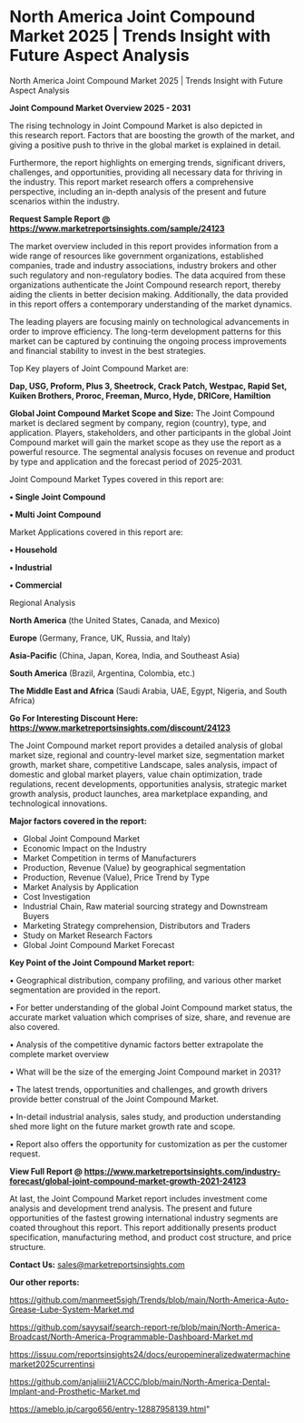 # North America Joint Compound Market 2025 | Trends Insight with Future Aspect Analysis
North America Joint Compound Market 2025 | Trends Insight with Future Aspect Analysis

<Strong> Joint Compound Market Overview 2025 - 2031</strong>

The rising technology in Joint Compound Market is also depicted in this research report. Factors that are boosting the growth of the market, and giving a positive push to thrive in the global market is explained in detail.

Furthermore, the report highlights on emerging trends, significant drivers, challenges, and opportunities, providing all necessary data for thriving in the industry. This report market research offers a comprehensive perspective, including an in-depth analysis of the present and future scenarios within the industry.

<strong>Request Sample Report @ <a href=https://www.marketreportsinsights.com/sample/24123>https://www.marketreportsinsights.com/sample/24123</a></strong>

The market overview included in this report provides information from a wide range of resources like government organizations, established companies, trade and industry associations, industry brokers and other such regulatory and non-regulatory bodies. The data acquired from these organizations authenticate the Joint Compound research report, thereby aiding the clients in better decision making. Additionally, the data provided in this report offers a contemporary understanding of the market dynamics.

The leading players are focusing mainly on technological advancements in order to improve efficiency. The long-term development patterns for this market can be captured by continuing the ongoing process improvements and financial stability to invest in the best strategies.

Top Key players of Joint Compound Market are:

<strong>Dap, USG, Proform, Plus 3, Sheetrock, Crack Patch, Westpac, Rapid Set, Kuiken Brothers, Proroc, Freeman, Murco, Hyde, DRICore, Hamiltion</strong>

<strong><b>Global Joint Compound Market Scope and Size:</b></strong>
The Joint Compound market is declared segment by company, region (country), type, and application. Players, stakeholders, and other participants in the global Joint Compound market will gain the market scope as they use the report as a powerful resource. The segmental analysis focuses on revenue and product by type and application and the forecast period of 2025-2031.

Joint Compound Market Types covered in this report are:

<strong>• Single Joint Compound

• Multi Joint Compound</strong>

Market Applications covered in this report are:

<strong>• Household

• Industrial

• Commercial</strong> 

Regional Analysis

<strong>North America</strong> (the United States, Canada, and Mexico)

<strong>Europe</strong> (Germany, France, UK, Russia, and Italy)

<strong>Asia-Pacific</strong> (China, Japan, Korea, India, and Southeast Asia)

<strong>South America</strong> (Brazil, Argentina, Colombia, etc.)

<strong>The Middle East and Africa</strong> (Saudi Arabia, UAE, Egypt, Nigeria, and South Africa)

<strong>Go For Interesting Discount Here: <a href=https://www.marketreportsinsights.com/discount/24123>https://www.marketreportsinsights.com/discount/24123</a></strong>

The Joint Compound market report provides a detailed analysis of global market size, regional and country-level market size, segmentation market growth, market share, competitive Landscape, sales analysis, impact of domestic and global market players, value chain optimization, trade regulations, recent developments, opportunities analysis, strategic market growth analysis, product launches, area marketplace expanding, and technological innovations.

<strong><b>Major factors covered in the report:</b></strong>
<ul>
  <li>Global Joint Compound Market </li>
  <li>Economic Impact on the Industry</li>
  <li>Market Competition in terms of Manufacturers</li>
  <li>Production, Revenue (Value) by geographical segmentation</li>
  <li>Production, Revenue (Value), Price Trend by Type</li>
  <li>Market Analysis by Application</li>
  <li>Cost Investigation</li>
  <li>Industrial Chain, Raw material sourcing strategy and Downstream Buyers</li>
  <li>Marketing Strategy comprehension, Distributors and Traders</li>
  <li>Study on Market Research Factors</li>
  <li>Global Joint Compound Market Forecast</li>
</ul>

<strong><b>Key Point of the Joint Compound Market report:</b></strong>

• Geographical distribution, company profiling, and various other market segmentation are provided in the report.

• For better understanding of the global Joint Compound market status, the accurate market valuation which comprises of size, share, and revenue are also covered.

• Analysis of the competitive dynamic factors better extrapolate the complete market overview

• What will be the size of the emerging Joint Compound market in 2031?

• The latest trends, opportunities and challenges, and growth drivers provide better construal of the Joint Compound Market.

• In-detail industrial analysis, sales study, and production understanding shed more light on the future market growth rate and scope.

• Report also offers the opportunity for customization as per the customer request.

<strong><b>View Full Report @ <a href=https://www.marketreportsinsights.com/industry-forecast/global-joint-compound-market-growth-2021-24123>https://www.marketreportsinsights.com/industry-forecast/global-joint-compound-market-growth-2021-24123</a></b></strong>


At last, the Joint Compound Market report includes investment come analysis and development trend analysis. The present and future opportunities of the fastest growing international industry segments are coated throughout this report. This report additionally presents product specification, manufacturing method, and product cost structure, and price structure.

<strong>Contact Us:</strong>
sales@marketreportsinsights.com

<strong>Our other reports:</strong>

<a href=https://github.com/manmeet5sigh/Trends/blob/main/North-America-Auto-Grease-Lube-System-Market.md>https://github.com/manmeet5sigh/Trends/blob/main/North-America-Auto-Grease-Lube-System-Market.md</a>

<a href=https://github.com/sayysaif/search-report-re/blob/main/North-America-Broadcast/North-America-Programmable-Dashboard-Market.md>https://github.com/sayysaif/search-report-re/blob/main/North-America-Broadcast/North-America-Programmable-Dashboard-Market.md</a>

<a href=https://issuu.com/reportsinsights24/docs/europemineralizedwatermachinemarket2025currentinsi>https://issuu.com/reportsinsights24/docs/europemineralizedwatermachinemarket2025currentinsi</a>

<a href=https://github.com/anjaliiii21/ACCC/blob/main/North-America-Dental-Implant-and-Prosthetic-Market.md>https://github.com/anjaliiii21/ACCC/blob/main/North-America-Dental-Implant-and-Prosthetic-Market.md</a>

<a href=https://ameblo.jp/cargo656/entry-12887958139.html>https://ameblo.jp/cargo656/entry-12887958139.html</a>"
